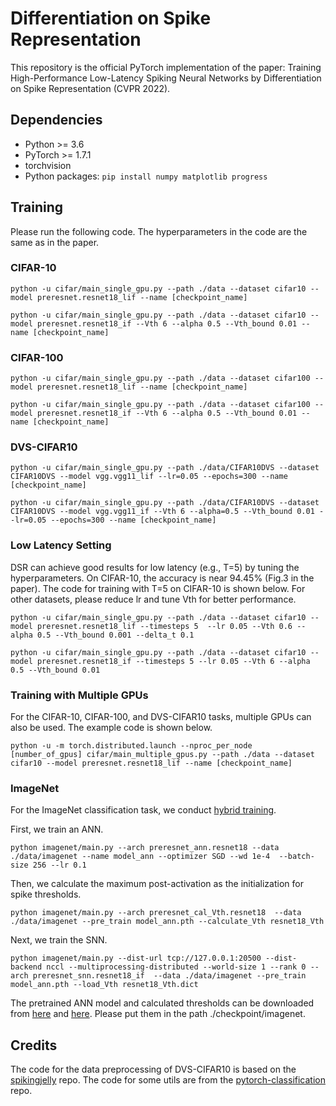 # Differentiation on Spike Representation
This repository is the official PyTorch implementation of the paper: Training High-Performance Low-Latency Spiking Neural Networks by Differentiation on Spike Representation (CVPR 2022).
## Dependencies
- Python >= 3.6
- PyTorch >= 1.7.1
- torchvision
- Python packages: `pip install numpy matplotlib progress`


## Training
Please run the following code. The hyperparameters in the code are the same as in the paper.
### CIFAR-10

	python -u cifar/main_single_gpu.py --path ./data --dataset cifar10 --model preresnet.resnet18_lif --name [checkpoint_name]

	python -u cifar/main_single_gpu.py --path ./data --dataset cifar10 --model preresnet.resnet18_if --Vth 6 --alpha 0.5 --Vth_bound 0.01 --name [checkpoint_name]

### CIFAR-100

	python -u cifar/main_single_gpu.py --path ./data --dataset cifar100 --model preresnet.resnet18_lif --name [checkpoint_name]

	python -u cifar/main_single_gpu.py --path ./data --dataset cifar100 --model preresnet.resnet18_if --Vth 6 --alpha 0.5 --Vth_bound 0.01 --name [checkpoint_name]

### DVS-CIFAR10

	python -u cifar/main_single_gpu.py --path ./data/CIFAR10DVS --dataset CIFAR10DVS --model vgg.vgg11_lif --lr=0.05 --epochs=300 --name [checkpoint_name]

	python -u cifar/main_single_gpu.py --path ./data/CIFAR10DVS --dataset CIFAR10DVS --model vgg.vgg11_if --Vth 6 --alpha=0.5 --Vth_bound 0.01 --lr=0.05 --epochs=300 --name [checkpoint_name]
	
### Low Latency Setting
DSR can achieve good results for low latency (e.g., T=5) by tuning the hyperparameters. On CIFAR-10, the accuracy is near 94.45% (Fig.3 in the paper). The code for training with T=5 on CIFAR-10 is shown below. For other datasets, please reduce lr and tune Vth for better performance. 

	python -u cifar/main_single_gpu.py --path ./data --dataset cifar10 --model preresnet.resnet18_lif --timesteps 5  --lr 0.05 --Vth 0.6 --alpha 0.5 --Vth_bound 0.001 --delta_t 0.1

	python -u cifar/main_single_gpu.py --path ./data --dataset cifar10 --model preresnet.resnet18_if --timesteps 5 --lr 0.05 --Vth 6 --alpha 0.5 --Vth_bound 0.01 

### Training with Multiple GPUs
For the CIFAR-10, CIFAR-100, and DVS-CIFAR10 tasks, multiple GPUs can also be used. The example code is shown below.

	python -u -m torch.distributed.launch --nproc_per_node [number_of_gpus] cifar/main_multiple_gpus.py --path ./data --dataset cifar10 --model preresnet.resnet18_lif --name [checkpoint_name]

### ImageNet
For the ImageNet classification task, we conduct [hybrid training](https://openreview.net/pdf?id=B1xSperKvH).

First, we train an ANN.

	python imagenet/main.py --arch preresnet_ann.resnet18 --data ./data/imagenet --name model_ann --optimizer SGD --wd 1e-4  --batch-size 256 --lr 0.1

Then, we calculate the maximum post-activation as the initialization for spike thresholds.

	python imagenet/main.py --arch preresnet_cal_Vth.resnet18  --data ./data/imagenet --pre_train model_ann.pth --calculate_Vth resnet18_Vth

Next, we train the SNN.

    python imagenet/main.py --dist-url tcp://127.0.0.1:20500 --dist-backend nccl --multiprocessing-distributed --world-size 1 --rank 0 --arch preresnet_snn.resnet18_if  --data ./data/imagenet --pre_train model_ann.pth --load_Vth resnet18_Vth.dict

The pretrained ANN model and calculated thresholds can be downloaded from [here](https://cuhko365-my.sharepoint.com/:u:/g/personal/219019044_link_cuhk_edu_cn/EYL7oYEXaO5Lmwyd1aMofG4BCzO-OndBZZFvtx4tdIsmTQ?e=7rKO25) and [here](https://cuhko365-my.sharepoint.com/:u:/g/personal/219019044_link_cuhk_edu_cn/EbCSmhOql4hNpHU3JFtIVBQB4gUk_V_wZDsFP-VVlIwH0A?e=Qsuc1A). Please put them in the path ./checkpoint/imagenet.
## Credits

The code for the data preprocessing of DVS-CIFAR10 is based on the [spikingjelly](https://github.com/fangwei123456/spikingjelly) repo. The code for some utils are from the [pytorch-classification](https://github.com/bearpaw/pytorch-classification) repo.


